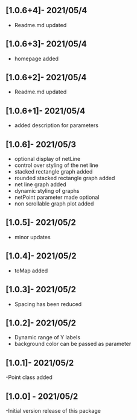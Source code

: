 ## [1.0.6+4]- 2021/05/4
- Readme.md updated

## [1.0.6+3]- 2021/05/4
- homepage added

## [1.0.6+2]- 2021/05/4
- Readme.md updated

## [1.0.6+1]- 2021/05/4
- added description for parameters

## [1.0.6]- 2021/05/3
- optional display of netLine
- control over styling of the net line
- stacked rectangle graph added
- rounded stacked rectangle graph added
- net line graph added
- dynamic styling of graphs
- netPoint parameter made optional
- non scrollable graph plot added

## [1.0.5]- 2021/05/2
- minor updates

## [1.0.4]- 2021/05/2
- toMap added



## [1.0.3]- 2021/05/2
- Spacing has been reduced

## [1.0.2]- 2021/05/2
- Dynamic range of Y labels
- background color can be passed as parameter

## [1.0.1]- 2021/05/2
-Point class added

## [1.0.0] -  2021/05/2

-Initial version release of this package



